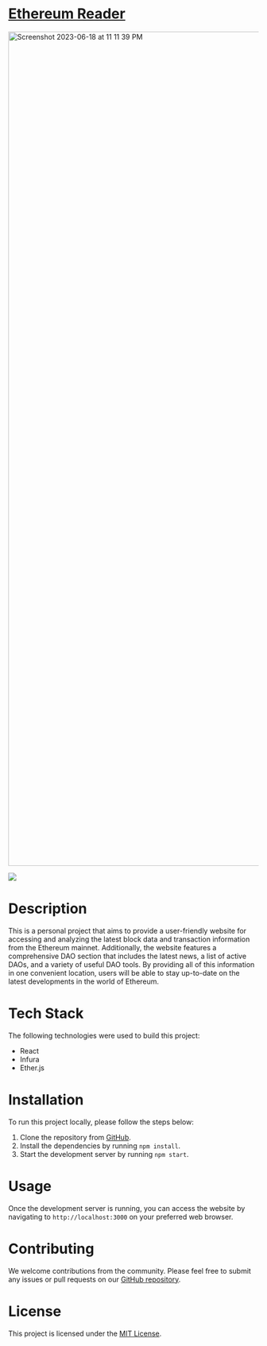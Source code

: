 # [Ethereum Reader](https://ethereum-reader.web.app)

<img width="1680" alt="Screenshot 2023-06-18 at 11 11 39 PM" src="https://github.com/jyotirmoydotdev/Ethereum-Reader/assets/64324524/e426040c-b985-4ebb-a6a5-bf10b8775d92">

<p align="center">
  
  [![](https://img.shields.io/badge/Click_Here-03C75A?style=for-the-badge&logo=tick&logoColor=FFFFFF)](https://ethereum-reader.web.app)
</p>

# Description

This is a personal project that aims to provide a user-friendly website for accessing and analyzing the latest block data and transaction information from the Ethereum mainnet. Additionally, the website features a comprehensive DAO section that includes the latest news, a list of active DAOs, and a variety of useful DAO tools. By providing all of this information in one convenient location, users will be able to stay up-to-date on the latest developments in the world of Ethereum.

# Tech Stack

The following technologies were used to build this project:

- React
- Infura
- Ether.js

# Installation

To run this project locally, please follow the steps below:

1. Clone the repository from [GitHub](https://github.com/username/ethereum-reader).
2. Install the dependencies by running `npm install`.
3. Start the development server by running `npm start`.

# Usage

Once the development server is running, you can access the website by navigating to `http://localhost:3000` on your preferred web browser.

# Contributing

We welcome contributions from the community. Please feel free to submit any issues or pull requests on our [GitHub repository](https://github.com/username/ethereum-reader).

# License

This project is licensed under the [MIT License](https://opensource.org/licenses/MIT).
